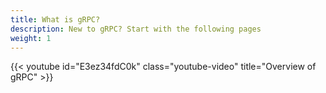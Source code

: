 ```yaml
---
title: What is gRPC?
description: New to gRPC? Start with the following pages
weight: 1
---
```


{{< youtube id="E3ez34fdC0k" class="youtube-video" title="Overview of gRPC" >}}
